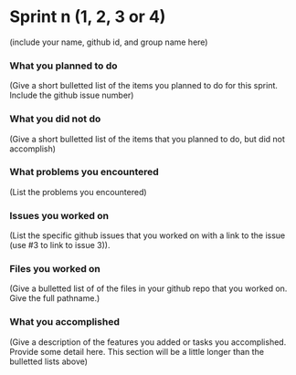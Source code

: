 # Sprint n (1, 2, 3 or 4)

(include your name, github id, and group name here)

### What you planned to do
(Give a short bulletted list of the items you planned to do for this sprint. Include the github issue number)

### What you did not do
(Give a short bulletted list of the items that you planned to do, but did not accomplish)

### What problems you encountered
(List the problems you encountered)

### Issues you worked on
(List the specific github issues that you worked on with a link to the issue (use #3 to link to issue 3)).

### Files you worked on
(Give a bulletted list of of the files in your github repo that you worked on. Give the full pathname.)

### What you accomplished
(Give a description of the features you added or tasks you accomplished. Provide some detail here. This section will be a little longer than the bulletted lists above) 

